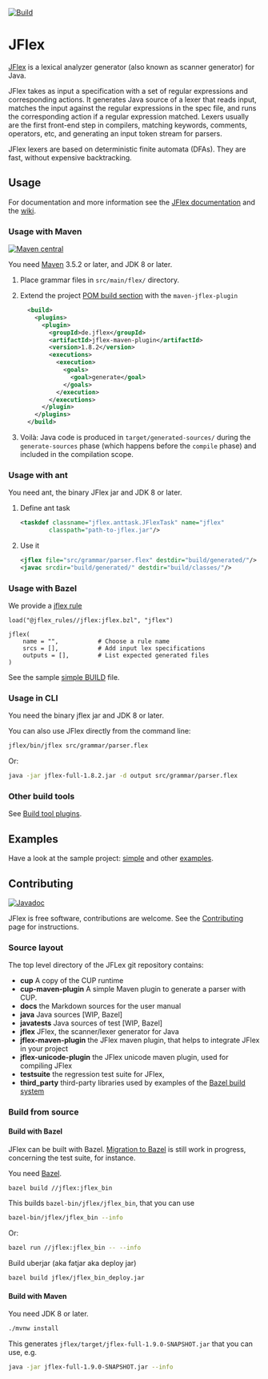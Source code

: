 <!--
  Copyright 2023, Gerwin Klein, Régis Décamps, Steve Rowe
  SPDX-License-Identifier: CC-BY-SA-4.0
-->

[![Build](https://github.com/jflex-de/jflex/actions/workflows/build.yml/badge.svg)](https://github.com/jflex-de/jflex/actions/workflows/build.yml)

# JFlex

[JFlex][jflex] is a lexical analyzer generator (also known as scanner generator) for Java.

JFlex takes as input a specification with a set of regular expressions and corresponding actions.
It generates Java source of a lexer that reads input, matches the input against the regular
expressions in the spec file, and runs the corresponding action if a regular expression
matched. Lexers usually are the first front-end step in compilers, matching keywords, comments,
operators, etc, and generating an input token stream for parsers.

JFlex lexers are based on deterministic finite automata (DFAs).
They are fast, without expensive backtracking.


## Usage

For documentation and more information see the [JFlex documentation][jflex-doc]
and the [wiki][wiki].

### Usage with Maven

[![Maven central](https://img.shields.io/maven-central/v/de.jflex/jflex.svg)](https://search.maven.org/artifact/de.jflex/jflex/)

You need [Maven][maven] 3.5.2 or later, and JDK 8 or later.

1. Place grammar files in `src/main/flex/` directory.

2. Extend the project [POM build section][pom-build] with the `maven-jflex-plugin`

    ```xml
      <build>
        <plugins>
          <plugin>
            <groupId>de.jflex</groupId>
            <artifactId>jflex-maven-plugin</artifactId>
            <version>1.8.2</version>
            <executions>
              <execution>
                <goals>
                  <goal>generate</goal>
                </goals>
              </execution>
            </executions>
          </plugin>
        </plugins>
      </build>
    ```

3. Voilà: Java code is produced in `target/generated-sources/` during the `generate-sources` phase
(which happens before the `compile` phase) and included in the compilation scope.

### Usage with ant

You need ant, the binary JFlex jar and JDK 8 or later.

1. Define ant task

    ```xml
    <taskdef classname="jflex.anttask.JFlexTask" name="jflex"
            classpath="path-to-jflex.jar"/>
    ```

2. Use it

    ```xml
    <jflex file="src/grammar/parser.flex" destdir="build/generated/"/>
    <javac srcdir="build/generated/" destdir="build/classes/"/>
    ```

### Usage with Bazel

We provide a [jflex rule](https://jflex-de.github.io/bazel_rules/)

```bazel
load("@jflex_rules//jflex:jflex.bzl", "jflex")

jflex(
    name = "",           # Choose a rule name
    srcs = [],           # Add input lex specifications
    outputs = [],        # List expected generated files
)
```

See the sample [simple BUILD](https://github.com/jflex-de/jflex/blob/master/jflex/examples/simple/BUILD)
file.

### Usage in CLI

You need the binary jflex jar and JDK 8 or later.

You can also use JFlex directly from the command line:

```sh
jflex/bin/jflex src/grammar/parser.flex
```

Or:

```sh
java -jar jflex-full-1.8.2.jar -d output src/grammar/parser.flex
```

### Other build tools

See [Build tool plugins](https://github.com/jflex-de/jflex/wiki/Build-tool-integration).


## Examples

Have a look at the sample project: [simple][example-simple] and other [examples].

## Contributing

[![Javadoc](https://javadoc.io/badge2/de.jflex/jflex/javadoc.svg)](https://javadoc.io/doc/de.jflex/jflex)

JFlex is free software, contributions are welcome.
See the [Contributing][contrib] page for instructions.

### Source layout

The top level directory of the JFLex git repository contains:

- **cup** A copy of the CUP runtime
- **cup-maven-plugin** A simple Maven plugin to generate a parser with CUP.
- **docs** the Markdown sources for the user manual
- **java** Java sources [WIP, Bazel]
- **javatests** Java sources of test [WIP, Bazel]
- **jflex** JFlex, the scanner/lexer generator for Java
- **jflex-maven-plugin** the JFlex maven plugin, that helps to integrate JFlex in your project
- **jflex-unicode-plugin** the JFlex unicode maven plugin, used for compiling JFlex
- **testsuite** the regression test suite for JFlex,
- **third_party** third-party libraries used by examples of the [Bazel build system][bazel]


### Build from source

#### Build with Bazel

JFlex can be built with Bazel.
[Migration to Bazel][migration-bazel] is still work in progress, concerning the test suite, for instance.

You need [Bazel][bazel].

```sh
bazel build //jflex:jflex_bin
```

This builds `bazel-bin/jflex/jflex_bin`, that you can use

```sh
bazel-bin/jflex/jflex_bin --info
```

Or:

```sh
bazel run //jflex:jflex_bin -- --info
```

Build uberjar (aka fatjar aka deploy jar)

```sh
bazel build jflex/jflex_bin_deploy.jar
```

#### Build with Maven

You need JDK 8 or later.

```sh
./mvnw install
```

This generates `jflex/target/jflex-full-1.9.0-SNAPSHOT.jar` that you can use, e.g.

```sh
java -jar jflex-full-1.9.0-SNAPSHOT.jar --info
```


[jflex]: http://jflex.de/
[jflex-doc]: http://jflex.de/manual.html
[wiki]: https://github.com/jflex-de/jflex/wiki
[pom-build]: https://maven.apache.org/pom.html#Build_Settings
[example-simple]: https://github.com/jflex-de/jflex/tree/master/jflex/examples/simple
[examples]: https://github.com/jflex-de/jflex/tree/master/jflex/examples/
[contrib]: https://github.com/jflex-de/jflex/wiki/Contributing
[bazel]: https://bazel.build/
[maven]: https://maven.apache.org/
[migration-bazel]: https://github.com/jflex-de/jflex/wiki/Migration-to-Bazel
